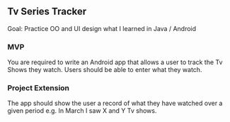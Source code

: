 ## Tv Series Tracker

Goal: Practice OO and UI design what I learned in Java / Android 

### MVP
You are required to write an Android app that allows a user to track the Tv Shows they watch. 
Users should be able to enter what they watch. 

### Project Extension
The app should show the user a record of what they have watched over a given period e.g. In March I saw X and Y Tv shows.
